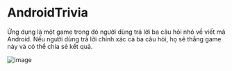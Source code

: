 AndroidTrivia
===================================

 Ứng dụng là một game trong đó người dùng trả lời ba câu hỏi nhỏ về viết mã Android. Nếu người dùng trả lời chính xác cả ba câu hỏi, họ sẽ thắng game này và có thể chia sẻ kết quả.

![image](https://user-images.githubusercontent.com/44778421/115780804-c69cca80-a3e3-11eb-81fa-6d91cdee4d34.png)
